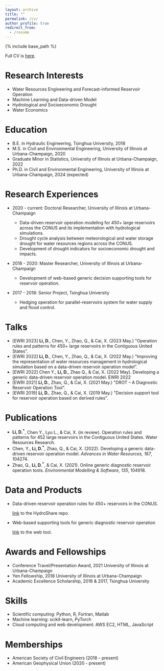 ```yaml
---
layout: archive
title: ""
permalink: /cv/
author_profile: true
redirect_from:
  - /resume
---
```


{% include base_path %}

Full CV is [here](/files/CV.pdf).

Research Interests
=====
* Water Resources Engineering and Forecast-informed Reservoir Operation
* Machine Learning and Data-driven Model
* Hydrological and Socioeconomic Drought
* Water Economics

Education
======
* B.E. in Hydraulic Engineering, Tsinghua University, 2018
* M.S. in Civil and Environmental Engineering, University of Illinois at Urbana-Champaign, 2020
* Graduate Minor in Statistics, University of Illinois at Urbana-Champaign, 2022
* Ph.D. in Civil and Environmental Engineering, University of Illinois at Urbana-Champaign, 2024 (expected)

Research Experiences
======
* 2020 - current: Doctoral Researcher, University of Illinois at Urbana-Champaign
  * Data-driven reservoir operation modeling for 450+ large reservoirs across the CONUS and its implementation with hydrological simulations.
  * Drought cycle analysis between meteorological and water storage drought for water resources regions across the CONUS.
  * Development of drought indicators for socioeconomic drought and impacts.

* 2018 - 2020: Master Researcher, University of Illinois at Urbana-Champaign
  * Development of web-based generic decision supporting tools for reservoir operation.

* 2017 - 2018: Senior Project, Tsinghua University
  * Hedging operation for parallel-reservoirs system for water supply and flood control.

Talks
======
* [EWRI 2023] **Li, D.**, Chen, Y., Zhao, Q., & Cai, X. (2023 May.) "Operation rules and patterns for 450+ large reservoirs in the Contiguous United States".
* [EWRI 2022] **Li, D.**, Chen, Y., Zhao, Q., & Cai, X. (2022 May.) "Improving the representation of water resources management in hydrological simulation based on a data-driven reservoir operation model".
* [EWRI 2022] Chen Y., **Li, D.**, Zhao Q., & Cai, X. (2022 May). Developing a generic data-driven reservoir operation model. EWRI 2022
* [EWRI 2021] **Li, D.**, Zhao, Q., & Cai, X. (2021 May.) "DROT – A Diagnostic Reservoir Operation Tool".
* [EWRI 2019] **Li, D.**, Zhao, Q., & Cai, X. (2019 May.) "Decision support tool for reservoir operation based on derived rules".

Publications
======
* **Li, D.<sup>*</sup>**, Chen Y., Lyu L., & Cai, X. (in review). Operation rules and patterns for 452 large reservoirs in the Contiguous United States. Water Resources Research.
* Chen, Y., **Li, D.<sup>*</sup>**, Zhao, Q., & Cai, X. (2022). Developing a generic data-driven reservoir operation model. _Advances in Water Resources, 167_, 104274.
* Zhao, Q., **Li, D.<sup>*</sup>**, & Cai, X. (2021). Online generic diagnostic reservoir operation tools. _Environmental Modelling & Software, 135_, 104918.

Data and Products
======
* Data-driven reservoir operation rules for 450+ reservoirs in the CONUS. 
  
  [link](https://www.hydroshare.org/resource/63add4d5826a4b21a6546c571bdece10/) to the HydroShare repo.
* Web-based supporting tools for generic diagnostic reservoir operation 
  
  [link](http://www.drotreservoir.net/) to the web tool.

Awards and Fellowships
======
* Conference Travel/Presentation Award, 2021 University of Illinois at Urbana-Champaign
* Yen Fellowship, 2018 University of Illinois at Urbana-Champaign
* Academic Excellence Scholarship, 2016 & 2017, Tsinghua University 

Skills
======
* Scientific computing: Python, R, Fortran, Matlab
* Machine learning: scikit-learn, PyTorch
* Cloud computing and web development: AWS EC2, HTML, JavaScript

Memberships
======
* American Society of Civil Engineers (2018 - present)
* American Geophysical Union (2020 - present)


<!-- Publications
======
  <ul>{% for post in site.publications %}
    {% include archive-single-cv.html %}
  {% endfor %}</ul>
  
Talks
======
  <ul>{% for post in site.talks %}
    {% include archive-single-talk-cv.html %}
  {% endfor %}</ul>
  
Teaching
======
  <ul>{% for post in site.teaching %}
    {% include archive-single-cv.html %}
  {% endfor %}</ul> -->
  
<!-- Service and leadership
======
* Currently signed in to 43 different slack teams -->
